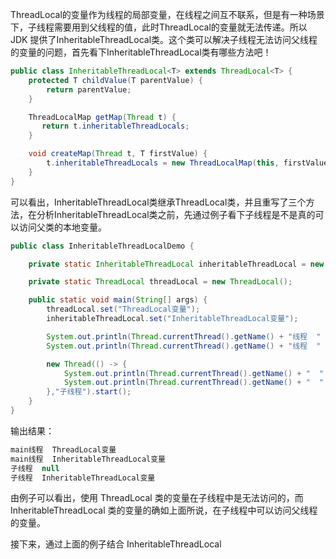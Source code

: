 ThreadLocal的变量作为线程的局部变量，在线程之间互不联系，但是有一种场景下，子线程需要用到父线程的值，此时ThreadLocal的变量就无法传递。所以 JDK 提供了InheritableThreadLocal类。这个类可以解决子线程无法访问父线程的变量的问题，首先看下InheritableThreadLocal类有哪些方法吧！

```java
public class InheritableThreadLocal<T> extends ThreadLocal<T> {
    protected T childValue(T parentValue) {
        return parentValue;
    }

    ThreadLocalMap getMap(Thread t) {
       return t.inheritableThreadLocals;
    }

    void createMap(Thread t, T firstValue) {
        t.inheritableThreadLocals = new ThreadLocalMap(this, firstValue);
    }
}
```
可以看出，InheritableThreadLocal类继承ThreadLocal类，并且重写了三个方法，在分析InheritableThreadLocal类之前，先通过例子看下子线程是不是真的可以访问父类的本地变量。

```java
public class InheritableThreadLocalDemo {

    private static InheritableThreadLocal inheritableThreadLocal = new InheritableThreadLocal();

    private static ThreadLocal threadLocal = new ThreadLocal();

    public static void main(String[] args) {
        threadLocal.set("ThreadLocal变量");
        inheritableThreadLocal.set("InheritableThreadLocal变量");

        System.out.println(Thread.currentThread().getName() + "线程  " + threadLocal.get());
        System.out.println(Thread.currentThread().getName() + "线程  " + inheritableThreadLocal.get());

        new Thread(() -> {
            System.out.println(Thread.currentThread().getName() + "  " + threadLocal.get());
            System.out.println(Thread.currentThread().getName() + "  " + inheritableThreadLocal.get());
        },"子线程").start();
    }
}
```
输出结果：
```java
main线程  ThreadLocal变量
main线程  InheritableThreadLocal变量
子线程  null
子线程  InheritableThreadLocal变量
```

由例子可以看出，使用 ThreadLocal 类的变量在子线程中是无法访问的，而
 InheritableThreadLocal 类的变量的确如上面所说，在子线程中可以访问父线程的变量。

接下来，通过上面的例子结合 InheritableThreadLocal 

